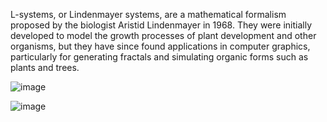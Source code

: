 L-systems, or Lindenmayer systems, are a mathematical formalism proposed by the biologist Aristid Lindenmayer in 1968. They were initially developed to model the growth processes of plant development and other organisms, but they have since found applications in computer graphics, particularly for generating fractals and simulating organic forms such as plants and trees.

![image](https://github.com/hyphacoop/governance-experiment/assets/631268/4a0b5388-878a-4915-b9a4-f77270950555)

![image](https://github.com/user-attachments/assets/b1f780b6-0841-458e-a566-46ab07a1c5d2)
